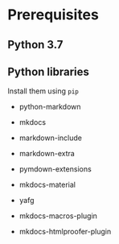 # Prerequisites

## Python 3.7

## Python libraries

Install them using `pip`

* python-markdown

* mkdocs

* markdown-include

* markdown-extra

* pymdown-extensions

* mkdocs-material

* yafg

* mkdocs-macros-plugin

* mkdocs-htmlproofer-plugin
